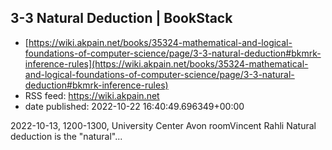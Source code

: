 ## 3-3 Natural Deduction | BookStack
 - [https://wiki.akpain.net/books/35324-mathematical-and-logical-foundations-of-computer-science/page/3-3-natural-deduction#bkmrk-inference-rules](https://wiki.akpain.net/books/35324-mathematical-and-logical-foundations-of-computer-science/page/3-3-natural-deduction#bkmrk-inference-rules)
 - RSS feed: https://wiki.akpain.net
 - date published: 2022-10-22 16:40:49.696349+00:00

2022-10-13, 1200-1300, University Center Avon roomVincent Rahli Natural deduction is the "natural"...

